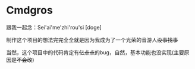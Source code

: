 # Cmdgros

跟我一起念：Sei'ai'me'zhi'rou'si [doge]

制作这个项目的想法完完全全就是因为我成为了一个光荣的音游人~~没事找事~~

当然，这个项目中的代码肯定有~~亿点点~~的bug，自然，基本功能也没实现(主要原因是~~不会改~~)
